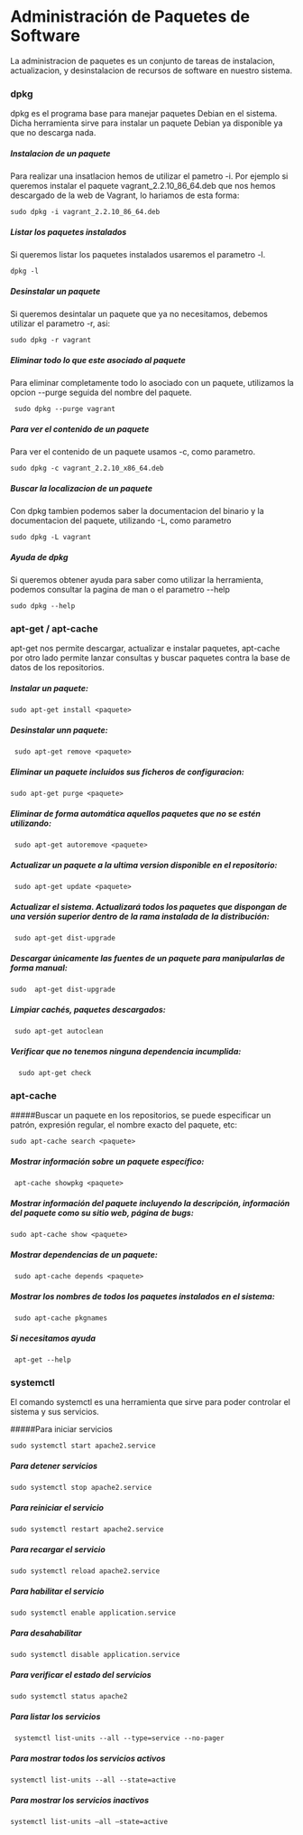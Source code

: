 # Administración de Paquetes de Software

La administracion de paquetes es un conjunto de tareas de instalacion, actualizacion, y desinstalacion de recursos de software
en nuestro sistema.

### dpkg

dpkg es el programa base para manejar paquetes Debian en el sistema. Dicha herramienta sirve para instalar un paquete Debian ya disponible ya que no descarga nada. 


##### Instalacion de un paquete
 
Para realizar una insatlacion hemos de utilizar el pametro -i. Por ejemplo si queremos instalar el paquete vagrant_2.2.10_86_64.deb que nos hemos descargado de la web de Vagrant, lo hariamos de esta forma:

    sudo dpkg -i vagrant_2.2.10_86_64.deb

##### Listar los paquetes instalados
 
Si queremos listar los paquetes instalados usaremos el parametro -l.

    dpkg -l

##### Desinstalar un paquete
 
Si queremos desintalar un paquete que ya no necesitamos, debemos utilizar el parametro -r, asi:
    
    sudo dpkg -r vagrant

##### Eliminar todo lo que este asociado al paquete

Para eliminar completamente todo lo asociado con un paquete, utilizamos la opcion --purge seguida del nombre del paquete.

     sudo dpkg --purge vagrant
 
##### Para ver el contenido de un paquete 

Para ver el contenido de un paquete usamos -c, como parametro. 

    sudo dpkg -c vagrant_2.2.10_x86_64.deb

##### Buscar la localizacion de un paquete
 
Con dpkg tambien podemos saber la documentacion del binario y la documentacion del paquete, utilizando -L, como parametro 

    sudo dpkg -L vagrant

##### Ayuda de dpkg  
 Si queremos obtener ayuda para saber como utilizar la herramienta, podemos consultar la pagina de man o el parametro --help
   
    sudo dpkg --help




### apt-get / apt-cache

apt-get nos permite descargar, actualizar e instalar paquetes, apt-cache por otro lado permite lanzar consultas y buscar paquetes contra la base de datos de los repositorios.

##### Instalar un paquete:
 
    sudo apt-get install <paquete> 

##### Desinstalar unn paquete:
    
     sudo apt-get remove <paquete>

##### Eliminar un paquete incluidos sus ficheros de configuracion:

    sudo apt-get purge <paquete> 

##### Eliminar de forma automática aquellos paquetes que no se estén utilizando: 

     sudo apt-get autoremove <paquete> 

##### Actualizar un paquete a la ultima version disponible en el repositorio:

     sudo apt-get update <paquete>

##### Actualizar el sistema. Actualizará todos los paquetes que dispongan de una versión superior dentro de la rama instalada de la distribución:

     sudo apt-get dist-upgrade

##### Descargar únicamente las fuentes de un paquete para manipularlas de forma manual:

    sudo  apt-get dist-upgrade

##### Limpiar cachés, paquetes descargados:

     sudo apt-get autoclean

##### Verificar que no tenemos ninguna dependencia incumplida:

      sudo apt-get check


### apt-cache

#####Buscar un paquete en los repositorios, se puede especificar un patrón, expresión regular, el nombre exacto del paquete, etc:

    sudo apt-cache search <paquete> 

##### Mostrar información sobre un paquete específico:

     apt-cache showpkg <paquete>

##### Mostrar información del paquete incluyendo la descripción, información del paquete como su sitio web, página de bugs:
     
    sudo apt-cache show <paquete>

##### Mostrar dependencias de un paquete:
   
     sudo apt-cache depends <paquete>

##### Mostrar los nombres de todos los paquetes instalados en el sistema:

     sudo apt-cache pkgnames
##### Si necesitamos ayuda 

     apt-get --help 


### systemctl
El comando systemctl es una herramienta que sirve para poder controlar el sistema y sus servicios. 

#####Para iniciar servicios 

    sudo systemctl start apache2.service

##### Para detener servicios

    sudo systemctl stop apache2.service

##### Para reiniciar el servicio 

    sudo systemctl restart apache2.service

##### Para recargar el servicio 

    sudo systemctl reload apache2.service

##### Para habilitar el servicio 

    sudo systemctl enable application.service

##### Para desahabilitar 

    sudo systemctl disable application.service

##### Para verificar el estado del servicios

    sudo systemctl status apache2

##### Para listar los servicios
 
     systemctl list-units --all --type=service --no-pager

##### Para mostrar todos los servicios activos
 
    systemctl list-units --all --state=active

##### Para mostrar los servicios inactivos 

    systemctl list-units –all –state=active


